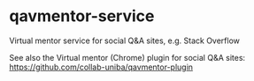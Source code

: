 # qavmentor-service
Virtual mentor service for social Q&amp;A sites, e.g. Stack Overflow

See also the Virtual mentor (Chrome) plugin for social Q&A sites: https://github.com/collab-uniba/qavmentor-plugin
